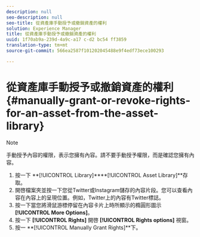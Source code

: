 ```yaml
---
description: null
seo-description: null
seo-title: 從資產庫手動授予或撤銷資產的權利
solution: Experience Manager
title: 從資產庫手動授予或撤銷資產的權利
uuid: 1f70ab9a-239d-4a9c-a17 c-d2 bc54 ff3859
translation-type: tm+mt
source-git-commit: 566ea2587f101202045488e9f4edf73ece100293

---
```



# 從資產庫手動授予或撤銷資產的權利{#manually-grant-or-revoke-rights-for-an-asset-from-the-asset-library}

>[!NOTE]
>
>手動授予內容的權限，表示您擁有內容。請不要手動授予權限，而是確認您擁有內容。

1. 按一下 **[!UICONTROL Library]****[!UICONTROL Asset Library]**存取。
1. 開啓檔案夾並按一下您從Twitter或Instagram儲存的內容片段。您可以查看內容在內容上的呈現位置。例如，Twitter上的內容有Twitter標誌。
1. 按一下當您將滑鼠游標停留在內容卡片上時所顯示的橢圓形圖示 **[!UICONTROL More Options]**。
1. 按一下 **[!UICONTROL Rights]** 開啓 **[!UICONTROL Rights options]** 視窗。
1. 按一 **[!UICONTROL Manually Grant Rights]**下。
